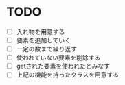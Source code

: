 # TODO

-[ ] 入れ物を用意する
-[ ] 要素を追加していく
-[ ] 一定の数まで繰り返す
-[ ] 使われていない要素を削除する
-[ ] getされた要素を使われたとみなす
-[ ] 上記の機能を持ったクラスを用意する